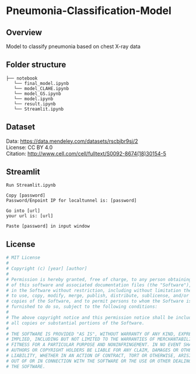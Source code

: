 # Pneumonia-Classification-Model

## Overview

Model to classify pneumonia based on chest X-ray data

## Folder structure

```
├── notebook
   └── final_model.ipynb
   └── model_CLAHE.ipynb
   └── model_GS.ipynb
   └── model.ipynb
   └── result.ipynb
   └── Streamlit.ipynb
```

## Dataset

Data: https://data.mendeley.com/datasets/rscbjbr9sj/2  
License: CC BY 4.0  
Citation: http://www.cell.com/cell/fulltext/S0092-8674(18)30154-5

## Streamlit

```
Run Streamlit.ipynb

Copy [password]
Password/Enpoint IP for localtunnel is: [password]

Go into [url]
your url is: [url]

Paste [password] in input window
```

## License

```python
# MIT License
#
# Copyright (c) [year] [author]
#
# Permission is hereby granted, free of charge, to any person obtaining a copy
# of this software and associated documentation files (the "Software"), to deal
# in the Software without restriction, including without limitation the rights
# to use, copy, modify, merge, publish, distribute, sublicense, and/or sell
# copies of the Software, and to permit persons to whom the Software is
# furnished to do so, subject to the following conditions:
#
# The above copyright notice and this permission notice shall be included in
# all copies or substantial portions of the Software.
#
# THE SOFTWARE IS PROVIDED "AS IS", WITHOUT WARRANTY OF ANY KIND, EXPRESS OR
# IMPLIED, INCLUDING BUT NOT LIMITED TO THE WARRANTIES OF MERCHANTABILITY,
# FITNESS FOR A PARTICULAR PURPOSE AND NONINFRINGEMENT. IN NO EVENT SHALL THE
# AUTHORS OR COPYRIGHT HOLDERS BE LIABLE FOR ANY CLAIM, DAMAGES OR OTHER
# LIABILITY, WHETHER IN AN ACTION OF CONTRACT, TORT OR OTHERWISE, ARISING FROM,
# OUT OF OR IN CONNECTION WITH THE SOFTWARE OR THE USE OR OTHER DEALINGS IN
# THE SOFTWARE.
```

